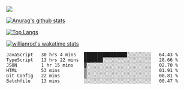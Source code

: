 <!-- <div align="center"><a href="https://app.daily.dev/bobocode"><img src="https://api.daily.dev/devcards/e055a18cb8284958ba546ef75ce2dee9.png?r=4fd" width="400" alt="Lin JinBo's Dev Card"/></a></div> -->

![](https://blog-img-1252233196.cos.ap-guangzhou.myqcloud.com/github-home.png)
     
[![Anurag's github stats](https://github-readme-stats.vercel.app/api?username=BB-Code&count_private=true&show_icons=true)](https://github.com/BB-Code/github-readme-stats)

[![Top Langs](https://github-readme-stats.vercel.app/api/top-langs/?username=BB-Code&layout=compact)](https://github.com/BB-Code/github-readme-stats)

[![willianrod's wakatime stats](https://github-readme-stats.vercel.app/api/wakatime?username=bobocode&layout=compact)](https://github.com/BB-Code/github-readme-stats)

<!--
**BB-Code/BB-Code** is a ✨ _special_ ✨ repository because its `README.md` (this file) appears on your GitHub profile.

Here are some ideas to get you started:

- 🔭 I’m currently working on ...
- 🌱 I’m currently learning ...
- 👯 I’m looking to collaborate on ...
- 🤔 I’m looking for help with ...
- 💬 Ask me about ...
- 📫 How to reach me: ...
- 😄 Pronouns: ...
- ⚡ Fun fact: ...
-->

<!--START_SECTION:waka-->

```text
JavaScript   30 hrs 4 mins   ████████████████░░░░░░░░░   64.43 %
TypeScript   13 hrs 22 mins  ███████░░░░░░░░░░░░░░░░░░   28.66 %
JSON         1 hr 15 mins    ▓░░░░░░░░░░░░░░░░░░░░░░░░   02.70 %
HTML         53 mins         ▒░░░░░░░░░░░░░░░░░░░░░░░░   01.91 %
Git Config   22 mins         ▒░░░░░░░░░░░░░░░░░░░░░░░░   00.81 %
Batchfile    13 mins         ░░░░░░░░░░░░░░░░░░░░░░░░░   00.47 %
```

<!--END_SECTION:waka-->



